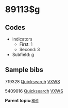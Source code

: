 # 89113$g

## Codes

-   Indicators
    -   First: 1
    -   Second: 3
-   Subfield: g

## Sample bibs

719328 [Quicksearch](https://search.library.yale.edu/catalog/719328) [VXWS](http://prodorbis.library.yale.edu:7014/vxws/GetHoldingsService?bibId=719328)

5409016 [Quicksearch](https://search.library.yale.edu/catalog/5409016) [VXWS](http://prodorbis.library.yale.edu:7014/vxws/GetHoldingsService?bibId=5409016)

**Parent topic:**[891](../../tags/891/891.md)

